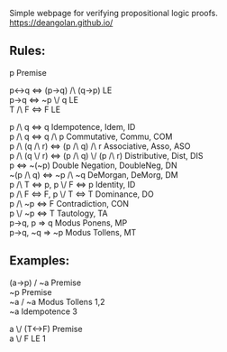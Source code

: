 Simple webpage for verifying propositional logic proofs. https://deangolan.github.io/

## Rules:
p Premise

p<->q <=> (p->q) /\ (q->p) LE <br>
p->q <=> ~p \\/ q LE <br>
T /\ F <=> F LE

p /\ q <=> q Idempotence, Idem, ID <br>
p /\ q <=> q /\ p Commutative, Commu, COM <br>
p /\ (q /\ r) <=> (p /\ q) /\ r Associative, Asso, ASO <br>
p /\ (q \\/ r) <=> (p /\ q) \\/ (p /\ r) Distributive, Dist, DIS <br>
p <=> ~(~p) Double Negation, DoubleNeg, DN <br>
~(p /\ q) <=> ~p /\ ~q DeMorgan, DeMorg, DM <br>
p /\ T <=> p, p \\/ F <=> p Identity, ID <br>
p /\ F <=> F, p \\/ T <=> T Dominance, DO <br>
p /\ ~p <=> F Contradiction, CON <br>
p \\/ ~p <=> T Tautology, TA <br>
p->q, p => q Modus Ponens, MP <br>
p->q, ~q => ~p Modus Tollens, MT

## Examples:
(a->p) \/ ~a Premise <br>
~p Premise <br>
~a \/ ~a Modus Tollens 1,2 <br>
~a Idempotence 3

a \\/ (T<->F) Premise <br>
a \\/ F LE 1
